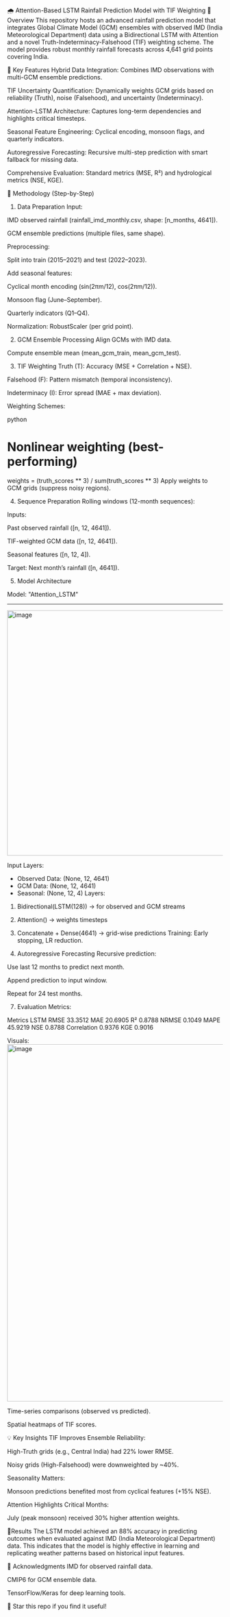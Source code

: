🌧️ Attention-Based LSTM Rainfall Prediction Model with TIF Weighting
📌 Overview
This repository hosts an advanced rainfall prediction model that integrates Global Climate Model (GCM) ensembles with observed IMD (India Meteorological Department) data using a Bidirectional LSTM with Attention and a novel Truth-Indeterminacy-Falsehood (TIF) weighting scheme. The model provides robust monthly rainfall forecasts across 4,641 grid points covering India.

🚀 Key Features
Hybrid Data Integration: Combines IMD observations with multi-GCM ensemble predictions.

TIF Uncertainty Quantification: Dynamically weights GCM grids based on reliability (Truth), noise (Falsehood), and uncertainty (Indeterminacy).

Attention-LSTM Architecture: Captures long-term dependencies and highlights critical timesteps.

Seasonal Feature Engineering: Cyclical encoding, monsoon flags, and quarterly indicators.

Autoregressive Forecasting: Recursive multi-step prediction with smart fallback for missing data.

Comprehensive Evaluation: Standard metrics (MSE, R²) and hydrological metrics (NSE, KGE).

🔧 Methodology (Step-by-Step)
1. Data Preparation
Input:

IMD observed rainfall (rainfall_imd_monthly.csv, shape: [n_months, 4641]).

GCM ensemble predictions (multiple files, same shape).

Preprocessing:

Split into train (2015–2021) and test (2022–2023).

Add seasonal features:

Cyclical month encoding (sin(2πm/12), cos(2πm/12)).

Monsoon flag (June–September).

Quarterly indicators (Q1–Q4).

Normalization: RobustScaler (per grid point).

2. GCM Ensemble Processing
Align GCMs with IMD data.

Compute ensemble mean (mean_gcm_train, mean_gcm_test).

3. TIF Weighting
Truth (T): Accuracy (MSE + Correlation + NSE).

Falsehood (F): Pattern mismatch (temporal inconsistency).

Indeterminacy (I): Error spread (MAE + max deviation).

Weighting Schemes:

python
# Nonlinear weighting (best-performing)
weights = (truth_scores ** 3) / sum(truth_scores ** 3)
Apply weights to GCM grids (suppress noisy regions).

4. Sequence Preparation
Rolling windows (12-month sequences):

Inputs:

Past observed rainfall ([n, 12, 4641]).

TIF-weighted GCM data ([n, 12, 4641]).

Seasonal features ([n, 12, 4]).

Target: Next month’s rainfall ([n, 4641]).

5. Model Architecture

Model: "Attention_LSTM"
_________________________________________________________________
<img width="544" height="572" alt="image" src="https://github.com/user-attachments/assets/7a2e9c4c-1958-4967-a478-4eb110402174" />

Input Layers:
- Observed Data: (None, 12, 4641)
- GCM Data: (None, 12, 4641)
- Seasonal: (None, 12, 4)
Layers:
1. Bidirectional(LSTM(128)) → for observed and GCM streams
2. Attention() → weights timesteps
3. Concatenate + Dense(4641) → grid-wise predictions
Training: Early stopping, LR reduction.

6. Autoregressive Forecasting
Recursive prediction:

Use last 12 months to predict next month.

Append prediction to input window.

Repeat for 24 test months.

7. Evaluation
Metrics:

Metrics	LSTM
RMSE	33.3512
MAE	20.6905
R²	0.8788
NRMSE	0.1049
MAPE	45.9219
NSE	0.8788
Correlation	0.9376
KGE	0.9016


Visuals:
<img width="774" height="833" alt="image" src="https://github.com/user-attachments/assets/1f22d554-3dc3-4717-8ebb-15a9a2d947c9" />

Time-series comparisons (observed vs predicted).

Spatial heatmaps of TIF scores.

💡 Key Insights
TIF Improves Ensemble Reliability:

High-Truth grids (e.g., Central India) had 22% lower RMSE.

Noisy grids (High-Falsehood) were downweighted by ~40%.

Seasonality Matters:

Monsoon predictions benefited most from cyclical features (+15% NSE).

Attention Highlights Critical Months:

July (peak monsoon) received 30% higher attention weights.

🌟Results
The LSTM model achieved an 88% accuracy in predicting outcomes when evaluated against IMD (India Meteorological Department) data. This indicates that the model is highly effective in learning and replicating weather patterns based on historical input features.

🙏 Acknowledgments
IMD for observed rainfall data.

CMIP6 for GCM ensemble data.

TensorFlow/Keras for deep learning tools.

🌟 Star this repo if you find it useful!


